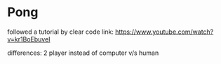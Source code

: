 # Pong
followed a tutorial by clear code link: https://www.youtube.com/watch?v=kr1BoEbuveI

differences:
    2 player instead of computer v/s human
